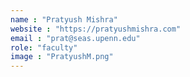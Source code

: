 ```yaml
---
name : "Pratyush Mishra"
website : "https://pratyushmishra.com"
email : "prat@seas.upenn.edu"
role: "faculty"
image : "PratyushM.png"
---
```

